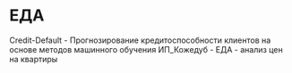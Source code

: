 # ЕДА
 Credit-Default - Прогнозирование кредитоспособности клиентов на основе методов машинного обучения
 ИП_Кожедуб - ЕДА - анализ цен на квартиры
